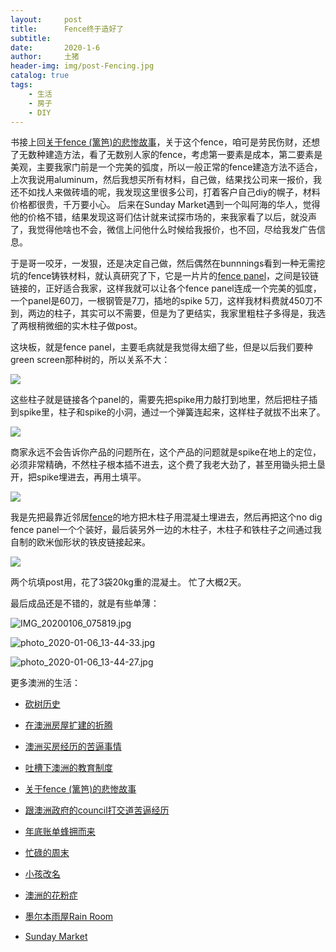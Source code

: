 ```yaml
---
layout:     post
title:      Fence终于造好了
subtitle:   
date:       2020-1-6
author:     土猪
header-img: img/post-Fencing.jpg
catalog: true
tags:
    - 生活
    - 房子
    - DIY
---
```



书接上回[关于fence (篱笆)的悲惨故事](http://livinginau.life/2019/12/01/%E5%85%B3%E4%BA%8Efence%E7%9A%84%E6%82%B2%E6%83%A8%E6%95%85%E4%BA%8B/)，关于这个fence，咱可是劳民伤财，还想了无数种建造方法，看了无数别人家的fence，考虑第一要素是成本，第二要素是美观，主要我家门前是一个完美的弧度，所以一般正常的fence建造方法不适合，上次我说用aluminum，然后我想买所有材料，自己做，结果找公司来一报价，我还不如找人来做砖墙的呢，我发现这里很多公司，打着客户自己diy的幌子，材料价格都很贵，千万要小心。 后来在Sunday Market遇到一个叫阿海的华人，觉得他的价格不错，结果发现这哥们估计就来试探市场的，来我家看了以后，就没声了，我觉得他啥也不会，微信上问他什么时候给我报价，也不回，尽给我发广告信息。 




于是哥一咬牙，一发狠，还是决定自己做，然后偶然在bunnnings看到一种无需挖坑的fence铸铁材料，就认真研究了下，它是一片片的[fence panel](https://amzn.to/38I9asx)，之间是铰链链接的，正好适合我家，这样我就可以让各个fence panel连成一个完美的弧度，一个panel是60刀，一根钢管是7刀，插地的spike 5刀，这样我材料费就450刀不到，两边的柱子，其实可以不需要，但是为了更结实，我家里粗柱子多得是，我选了两根稍微细的实木柱子做post。



这块板，就是fence panel，主要毛病就是我觉得太细了些，但是以后我们要种green screen那种树的，所以关系不大：

![](https://cdn.steemitimages.com/DQmc3zHSjazcpZpXc8VfQKpo8gB2PZGByB6vSGG1sXNGSC7/image.png)


这些柱子就是链接各个panel的，需要先把spike用力敲打到地里，然后把柱子插到spike里，柱子和spike的小洞，通过一个弹簧连起来，这样柱子就拔不出来了。


![](https://cdn.steemitimages.com/DQmZxWiauARCSm8eD7cJ6S5d1d982im4K9RSQbRhGkmskAd/image.png)


商家永远不会告诉你产品的问题所在，这个产品的问题就是spike在地上的定位，必须非常精确，不然柱子根本插不进去，这个费了我老大劲了，甚至用锄头把土垦开，把spike埋进去，再用土填平。

![](https://cdn.steemitimages.com/DQmaqsCubv5u2PZBu5NmZFjiLmLddA4tRt6YHQu9wBxP3he/image.png)



我是先把最靠近邻居[fence](https://amzn.to/38B4eFB)的地方把木柱子用混凝土埋进去，然后再把这个no dig fence panel一个个装好，最后装另外一边的木柱子，木柱子和铁柱子之间通过我自制的欧米伽形状的铁皮链接起来。 

![](https://cdn.steemitimages.com/DQmP8Xed1r6ECE7ZPkXcWrPWiUT29Da842uaPZtLEv4Gy4Y/image.png)


两个坑填post用，花了3袋20kg重的混凝土。 忙了大概2天。 

最后成品还是不错的，就是有些单薄：


![IMG_20200106_075819.jpg](https://cdn.steemitimages.com/DQmQFMxnL1T9JkxpN6HpJGN4vUXs6mAHZWZsonn9tsYZNmY/IMG_20200106_075819.jpg)


![photo_2020-01-06_13-44-33.jpg](https://cdn.steemitimages.com/DQmaKM3JywRhQwpeovQ74FFgqG15FhT9C765EHDha9Kx3c2/photo_2020-01-06_13-44-33.jpg)


![photo_2020-01-06_13-44-27.jpg](https://cdn.steemitimages.com/DQmWqe9aWzvessfaBVdPDP18qvyRnKuTX8nYHSoS1pFZpLM/photo_2020-01-06_13-44-27.jpg)











更多澳洲的生活：

- [砍树历史](http://livinginau.life/2019/12/29/%E7%A0%8D%E6%A0%91%E5%8E%86%E5%8F%B2/)

- [在澳洲房屋扩建的折腾](http://livinginau.life/2019/12/19/%E5%9C%A8%E6%BE%B3%E6%B4%B2%E6%88%BF%E5%B1%8B%E6%89%A9%E5%BB%BA%E7%9A%84%E6%8A%98%E8%85%BE/)

- 
  [澳洲买房经历的苦逼事情](http://livinginau.life/2019/12/18/%E6%BE%B3%E6%B4%B2%E4%B9%B0%E6%88%BF%E7%BB%8F%E5%8E%86%E7%9A%84%E8%8B%A6%E9%80%BC%E4%BA%8B%E6%83%85/)

- 
  [吐槽下澳洲的教育制度](http://livinginau.life/2019/12/13/%E5%90%90%E6%A7%BD%E6%BE%B3%E6%B4%B2%E6%95%99%E8%82%B2%E5%88%B6%E5%BA%A6/)

- [关于fence (篱笆)的悲惨故事](http://livinginau.life/2019/12/01/%E5%85%B3%E4%BA%8Efence%E7%9A%84%E6%82%B2%E6%83%A8%E6%95%85%E4%BA%8B/)

- [跟澳洲政府的council打交道苦逼经历](http://livinginau.life/2019/11/29/%E8%B7%9F%E6%BE%B3%E6%B4%B2%E6%94%BF%E5%BA%9C%E7%9A%84council%E6%89%93%E4%BA%A4%E9%81%93%E8%8B%A6%E9%80%BC%E7%BB%8F%E5%8E%86/)

- [年底账单蜂拥而来](http://livinginau.life/2019/11/29/%E8%B4%A6%E5%8D%95%E8%9C%82%E6%8B%A5%E8%80%8C%E6%9D%A5/)

- [忙碌的周末](http://livinginau.life/2019/11/12/%E5%BF%99%E7%A2%8C%E7%9A%84%E5%91%A8%E6%9C%AB/)

- [小孩改名](http://livinginau.life/2019/11/10/%E5%B0%8F%E5%AD%A9%E6%94%B9%E5%90%8D/)

- [澳洲的花粉症](http://livinginau.life/2018/08/10/%E6%BE%B3%E6%B4%B2%E7%9A%84%E8%8A%B1%E7%B2%89%E7%97%87/)

- [墨尔本雨屋Rain Room](http://livinginau.life/2020/01/13/rain-room/)

- [Sunday Market](http://livinginau.life/2020/01/12/Sunday-Market/)
